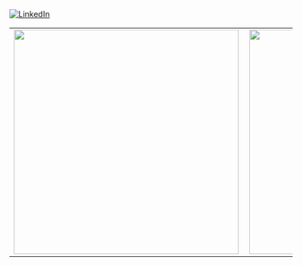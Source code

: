 
</div>
<a href="https://www.linkedin.com/in/vinicius-mangueira-correia-9b9b8b138/" target="_blank"><img src="https://img.shields.io/badge/LinkedIn-%230077B5.svg?&style=flat-square&logo=linkedin&logoColor=white" alt="LinkedIn"></a>
</div>
<center>
<table>
  <tr>
     <td><img width="400px" align="left" src="https://github-readme-stats.vercel.app/api?username=ViniciusDeep&theme=cobalt" /></td>
     </td>
   <td><img width="400px" align="left" src="https://github-readme-stats.vercel.app/api/top-langs/?username=ViniciusDeep&hide=html&layout=compact&theme=cobalt" />
     
  </tr>  
</table>
</center>
